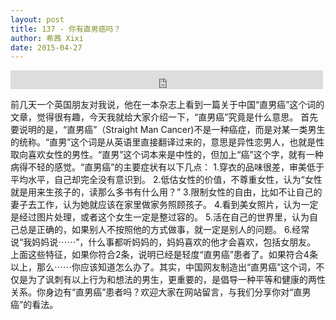 ```yaml
---
layout: post
title: 137 - 你有直男癌吗？
author: 希茜 Xixi
date: 2015-04-27
---
```


<iframe src="https://archive.org/embed/slowchinese_201909/Slow_Chinese_137.mp3" width="500" height="30" frameborder="0" webkitallowfullscreen="true" mozallowfullscreen="true" allowfullscreen></iframe>

前几天一个英国朋友对我说，他在一本杂志上看到一篇关于中国“直男癌”这个词的文章，觉得很有趣，今天我就给大家介绍一下，“直男癌”究竟是什么意思。
首先要说明的是，“直男癌”（Straight Man Cancer)不是一种癌症，而是对某一类男生的统称。“直男”这个词是从英语里直接翻译过来的，意思是异性恋男人，也就是性取向喜欢女性的男性。“直男”这个词本来是中性的，但加上“癌”这个字，就有一种病得不轻的感觉。“直男癌”的主要症状有以下几点：
1.穿衣的品味很差，审美低于平均水平，自己却完全没有意识到。
2.低估女性的价值，不尊重女性，认为“女性就是用来生孩子的，读那么多书有什么用？”
3.限制女性的自由，比如不让自己的妻子去工作，认为她就应该在家里做家务照顾孩子。
4.看到美女照片，认为一定是经过图片处理，或者这个女生一定是整过容的。
5.活在自己的世界里，认为自己总是正确的，如果别人不按照他的方式做事，就一定是别人的问题。
6.经常说“我妈妈说⋯⋯”，什么事都听妈妈的，妈妈喜欢的他才会喜欢，包括女朋友。
上面这些特征，如果你符合2条，说明已经是轻度“直男癌”患者了。如果符合4条以上，那么⋯⋯你应该知道怎么办了。其实，中国网友制造出“直男癌”这个词，不仅是为了讽刺有以上行为和想法的男生，更重要的，是倡导一种平等和健康的两性关系。你身边有“直男癌”患者吗？欢迎大家在网站留言，与我们分享你对“直男癌”的看法。
